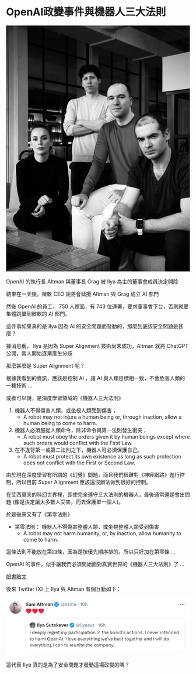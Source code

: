 
# OpenAI政變事件與機器人三大法則

![](OpenAi4KeyPerson.jpg)

OpenAI 的執行長 Altman 與董事長 Grag 被 Ilya 為主的董事會成員決定開除

結果在一天後，微軟 CEO 說將會延攬 Altman 與 Grag 成立 AI 部門

然後 OpenAI 的員工， 750 人裡面，有 743 位連署，要求董事會下台，否則就要集體跳巢到微軟的 AI 部門。

這件事如果真的是 Ilya 因為 AI 的安全問題而發動的，那麼到底該安全問題是甚麼？

據消息稱， Ilya 是因為 Super Alignment 技術尚未成功，Altman 就將 ChatGPT 公開，兩人開始逐漸產生分歧

那麼甚麼是 Super Alignment 呢？

根據我看到的資訊，應該是控制 AI ，讓 AI 與人類目標相一致，不會危害人類的一種技術 ...

或者可以說，是深度學習領域的《機器人三大法則》 

1. 機器人不得傷害人類，或坐視人類受到傷害；
    * A robot may not injure a human being or, through inaction, allow a human being to come to harm.
2. 機器人必須服從人類命令，除非命令與第一法則發生衝突；
    * A robot must obey the orders given it by human beings except where such orders would conflict with the First Law.
3. 在不違背第一或第二法則之下，機器人可必須保護自己。
    * A robot must protect its own existence as long as such protection does not conflict with the First or Second Law.

由於現在深度學習有所謂的《幻覺》問題，而且我們很難對《神經網路》進行控制，所以目前 Super Alignment 應該還沒辦法做到很好的控制。

在艾西莫夫的科幻世界裡，即使完全遵守三大法則的機器人，最後通常還是會出問題 (像是決定讓大多數人受害，而去保護單一個人)。

於是後來又有了《第零法則》

* 第零法則： 機器人不得傷害整體人類，或坐視整體人類受到傷害
    * A robot may not harm humanity, or, by inaction, allow humanity to come to harm.

這條法則不能放在第四條，因為是按優先順序排的，所以只好加在第零條 ...

OpenAI 的事件，似乎讓我們必須開始面對真實世界的《機器人三大法則》了 ...


[臉書貼文](https://www.facebook.com/ccckmit/posts/pfbid0KoiofX7jHAHVNTcAPVFpAVzGK7CMzgPTmQ4mGuo5DZgp3CzN9hs778euttpEsy7xl)


後來 Twitter (X) 上 Ilya 與 Altman 有個互動如下：

![](Ilya2AltmanOnX.png)

這代表 Ilya 真的是為了安全問題才發動這場政變的嗎？






